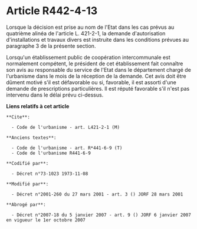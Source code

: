 # Article R442-4-13

Lorsque la décision est prise au nom de l'Etat dans les cas prévus au quatrième alinéa de l'article L. 421-2-1, la demande
d'autorisation d'installations et travaux divers est instruite dans les conditions prévues au paragraphe 3 de la présente
section.

Lorsqu'un établissement public de coopération intercommunale est normalement compétent, le président de cet établissement
fait connaître son avis au responsable du service de l'Etat dans le département chargé de l'urbanisme dans le mois de la
réception de la demande. Cet avis doit être dûment motivé s'il est défavorable ou si, favorable, il est assorti d'une demande
de prescriptions particulières. Il est réputé favorable s'il n'est pas intervenu dans le délai prévu ci-dessus.

**Liens relatifs à cet article**

	**Cite**:

	  - Code de l'urbanisme - art. L421-2-1 (M)

	**Anciens textes**:

	  - Code de l'urbanisme - art. R*441-6-9 (T)
	  - Code de l'urbanisme R441-6-9

	**Codifié par**:

	  - Décret n°73-1023 1973-11-08

	**Modifié par**:

	  - Décret n°2001-260 du 27 mars 2001 - art. 3 () JORF 28 mars 2001

	**Abrogé par**:

	  - Décret n°2007-18 du 5 janvier 2007 - art. 9 () JORF 6 janvier 2007 en vigueur le 1er octobre 2007

